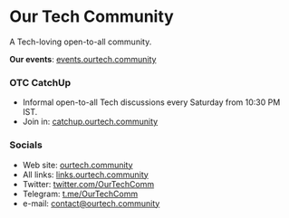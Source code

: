 # Our Tech Community

A Tech-loving open-to-all community.

**Our events**: [events.ourtech.community](https://events.ourtech.community)

### OTC CatchUp

- Informal open-to-all Tech discussions every Saturday from 10:30 PM IST.
- Join in: [catchup.ourtech.community](https://catchup.ourtech.community)

### Socials

- Web site: [ourtech.community](https://ourtech.community)
- All links: [links.ourtech.community](https://links.ourtech.community)
- Twitter: [twitter.com/OurTechComm](https://twitter.com/OurTechComm)
- Telegram: [t.me/OurTechComm](https://t.me/OurTechComm)
- e-mail: [contact@ourtech.community](mailto:contact@ourtech.community)
